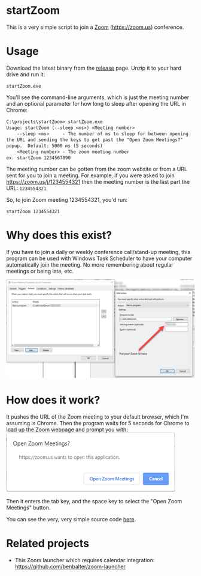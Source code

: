 # startZoom
This is a very simple script to join a [Zoom](http://zoom.us) (https://zoom.us) conference.

# Usage

Download the latest binary from the [release](../../releases) page. Unzip it to your hard drive and run it:
```
startZoom.exe
```

You'll see the command-line arguments, which is just the meeting number and an optional parameter for how long to sleep after opening the URL in Chrome:
```
C:\projects\startZoom> startZoom.exe
Usage: startZoom (--sleep <ms>) <Meeting number>
    --sleep <ms>     - The number of ms to sleep for between opening the URL and sending the keys to get past the "Open Zoom Meetings?" popup.  Default: 5000 ms (5 seconds)
    <Meeting number> - The zoom meeting number
ex. startZoom 1234567890
```

The meeting number can be gotten from the zoom website or from a URL sent for you to join a meeting.  For example, if you were asked to join https://zoom.us/j/1234554321 then the meeting number is the last part the URL: `1234554321`.

So, to join Zoom meeting 1234554321, you'd run:
```
startZoom 1234554321
```

# Why does this exist?
If you have to join a daily or weekly conference call/stand-up meeting, this program can be used with Windows Task Scheduler to have your computer automatically join the meeting.  No more remembering about regular meetings or being late, etc. 

![Task Scheduler Example](./images/taskSchedulerExample.png)

# How does it work?

It pushes the URL of the Zoom meeting to your default browser, which I'm assuming is Chrome.  Then the program waits for 5 seconds for Chrome to load up the Zoom webpage and prompt you with:
![Chrome being annoying](./images/chromeBeingAnnoying.png)

Then it enters the tab key, and the space key to select the "Open Zoom Meetings" button.

You can see the very, very simple source code [here](./startZoom.au3).

# Related projects

* This Zoom launcher which requires calendar integration: https://github.com/benbalter/zoom-launcher

